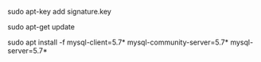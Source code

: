 sudo apt-key add signature.key

sudo apt-get update

sudo apt install -f mysql-client=5.7* mysql-community-server=5.7* mysql-server=5.7*
